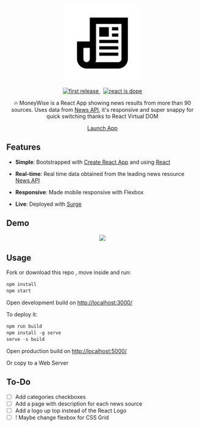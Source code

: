 <!---  LOGO   -->
<div align="center">
<p>
<img src="./logo.png" width="200"/>
</p>


<!---  SHIELDS   -->
<p>
<a href="">
  <img alt="first release" src="https://img.shields.io/badge/release-v1.0-brightgreen.svg" />
</a>
&nbsp
<a href="">
  <img alt="react is dope" src="https://img.shields.io/badge/React-is%20dope%20%E2%AD%90-00D8FF.svg" />
</a>


</p>

🔥 MoneyWise is a React App showing news results from more than 90 sources. Uses data from [News API](https://newsapi.org/), it's responsive and super snappy for quick switching thanks to React Virtual DOM 

<p><a href="http://news-app.surge.sh/" class="btn btn-primary btn-md">Launch App</a></p>
</div>

## Features

* __Simple__: Bootstrapped with [Create React App](https://github.com/facebookincubator/create-react-app) and using [React](https://facebook.github.io/react/)

*  __Real-time__: Real time data obtained from the leading news resource [News API](https://newsapi.org/)

*  __Responsive__: Made mobile responsive with Flexbox

*  __Live__: Deployed with [Surge](https://surge.sh/)

<!---  SCREENSHOOT   -->

## Demo

<div align="center">
    <img src="http://i.imgur.com/yWHwHz3.gif"/>
</div>

## Usage

Fork or download this repo , move inside and run:

```javascript
npm install
npm start
```
Open development build on [http://localhost:3000/](http://localhost:3000/)

To deploy it:

```javascript
npm run build
npm install -g serve
serve -s build
```
Open production build on [http://localhost:5000/](http://localhost:5000/)

Or copy to a Web Server


## To-Do

- [ ] Add categories checkboxes
- [ ] Add a page with description for each news source
- [ ] Add a logo up top instead of the React Logo
- [ ] ! Maybe change flexbox for CSS Grid
